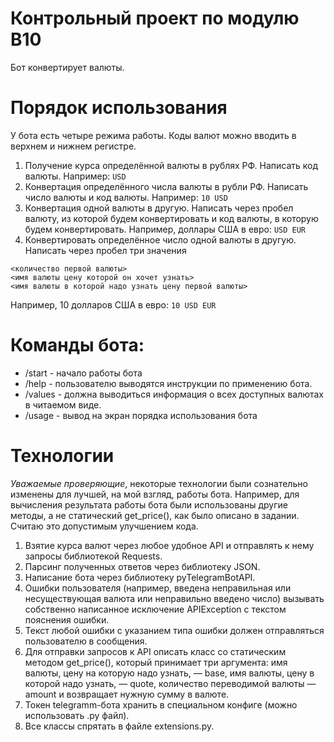 # Контрольный проект по модулю В10

Бот конвертирует валюты.


# Порядок использования
У бота есть четыре режима работы. 
Коды валют можно вводить в верхнем и нижнем регистре.
1. Получение курса определённой валюты в рублях РФ.
Написать код валюты. Например:
```USD```
2. Конвертация определённого числа валюты в рубли РФ.
Написать число валюты и код валюты. Например:
```10 USD```
3. Конвертация одной валюты в другую.
Написать через пробел валюту, из которой будем конвертировать и код валюты, в которую будем конвертировать. 
Например, доллары США в евро:
```USD EUR```
4. Конвертировать определённое число одной валюты в другую.
Написать через пробел три значения
```
<количество первой валюты>
<имя валюты цену которой он хочет узнать> 
<имя валюты в которой надо узнать цену первой валюты> 
```

Например, 10 долларов США в евро:
```10 USD EUR```



# Команды бота:
- /start - начало работы бота
- /help - пользователю выводятся инструкции по применению бота.
- /values - должна выводиться информация о всех доступных валютах в читаемом виде.
- /usage - вывод на экран порядка использования бота

# Технологии

*Уважаемые проверяющие*, некоторые технологии были сознательно изменены для лучшей, на мой взгляд, работы бота. Например, для вычисления результата работы бота были использованы другие методы, а не статический get_price(), как было описано в задании. Считаю это допустимым улучшением кода.


1. Взятие курса валют через любое удобное API и отправлять к нему запросы библиотекой Requests.
2. Парсинг полученных ответов через библиотеку JSON.
3. Написание бота через библиотеку pyTelegramBotAPI.
4. Ошибки пользователя (например, введена неправильная или несуществующая валюта или неправильно введено число) вызывать собственно 
написанное исключение APIException с текстом пояснения ошибки.
5. Текст любой ошибки с указанием типа ошибки должен отправляться пользователю в сообщения.
6. Для отправки запросов к API описать класс со статическим методом get_price(), который принимает три аргумента: имя валюты, цену на которую надо узнать, — base, имя валюты, цену в которой надо узнать, — quote, количество переводимой валюты — amount и возвращает нужную сумму в валюте.
7. Токен telegramm-бота хранить в специальном конфиге (можно использовать .py файл).
8. Все классы спрятать в файле extensions.py.
